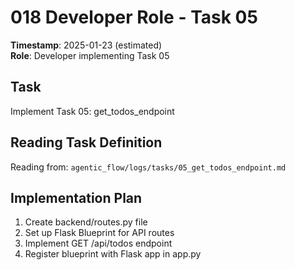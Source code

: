 # 018 Developer Role - Task 05
**Timestamp**: 2025-01-23 (estimated)  
**Role**: Developer implementing Task 05

## Task
Implement Task 05: get_todos_endpoint

## Reading Task Definition
Reading from: `agentic_flow/logs/tasks/05_get_todos_endpoint.md`

## Implementation Plan
1. Create backend/routes.py file
2. Set up Flask Blueprint for API routes
3. Implement GET /api/todos endpoint
4. Register blueprint with Flask app in app.py